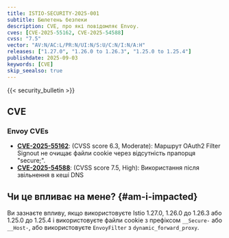 ```yaml
---
title: ISTIO-SECURITY-2025-001
subtitle: Бюлетень безпеки
description: CVE, про які повідомляє Envoy.
cves: [CVE-2025-55162, CVE-2025-54588]
cvss: "7.5"
vector: "AV:N/AC:L/PR:N/UI:N/S:U/C:N/I:N/A:H"
releases: ["1.27.0", "1.26.0 to 1.26.3", "1.25.0 to 1.25.4"]
publishdate: 2025-09-03
keywords: [CVE]
skip_seealso: true
---
```


{{< security_bulletin >}}

## CVE

### Envoy CVEs

- __[CVE-2025-55162](https://github.com/envoyproxy/envoy/security/advisories/GHSA-95j4-hw7f-v2rh)__: (CVSS score 6.3, Moderate): Маршрут OAuth2 Filter Signout не очищає файли cookie через відсутність прапорця "secure;".
- __[CVE-2025-54588](https://github.com/envoyproxy/envoy/security/advisories/GHSA-g9vw-6pvx-7gmw)__: (CVSS score 7.5, High): Використання після звільнення в кеші DNS

## Чи це впливає на мене? {#am-i-impacted}

Ви зазнаєте впливу, якщо використовуєте Istio 1.27.0, 1.26.0 до 1.26.3 або 1.25.0 до 1.25.4 і використовуєте файли cookie з префіксом `__Secure-` або `__Host-`, або використовуєте `EnvoyFilter` з `dynamic_forward_proxy`.
